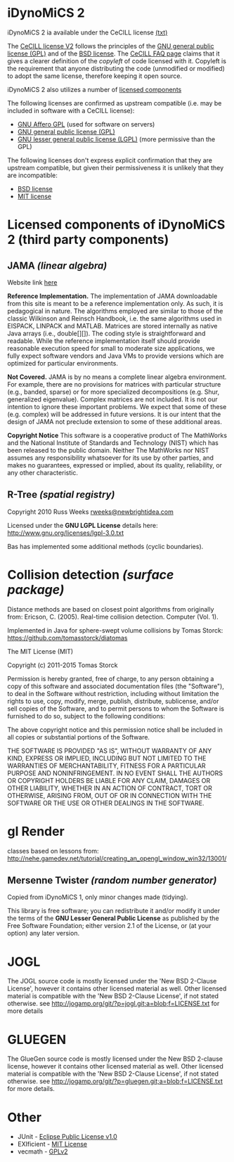 # iDynoMiCS 2

iDynoMiCS 2 ia available under the CeCILL license [(txt)](LICENSE.TXT)

The [CeCILL license V2](http://www.cecill.info/index.en.html) follows the principles of the [GNU general public license (GPL)](http://www.gnu.org/licenses/gpl-3.0.en.html) and of the [BSD license](https://opensource.org/licenses/BSD-3-Clause). The [CeCILL FAQ page](http://www.cecill.info/faq.en.html) claims that it gives a clearer definition of the *copyleft* of code licensed with it. Copyleft is the requirement that anyone distributing the code (unmodified or modified) to adopt the same license, therefore keeping it open source.

iDynoMiCS 2 also utilizes a number of [licensed components](#components)


The following licenses are confirmed as upstream compatible (i.e. may be included in software with a CeCILL license):
- [GNU Affero GPL](https://www.gnu.org/licenses/agpl-3.0.en.html) (used for software on servers)
- [GNU general public license (GPL)](http://www.gnu.org/licenses/gpl-3.0.en.html)
- [GNU lesser general public license (LGPL)](https://www.gnu.org/licenses/lgpl-3.0.en.html) (more permissive than the GPL)

The following licenses don't express explicit confirmation that they are upstream compatible, but given their permissiveness it is unlikely that they are incompatible:
- [BSD license](https://opensource.org/licenses/BSD-3-Clause)
- [MIT license](https://opensource.org/licenses/MIT)


<h1 id="components">Licensed components of iDynoMiCS 2 (third party components)</h1>

## JAMA *(linear algebra)*
Website link [here](http://math.nist.gov/javanumerics/jama/)

**Reference Implementation.** The implementation of JAMA downloadable from this site is meant to be a reference implementation only. As such, it is pedagogical in nature. The algorithms employed are similar to those of the classic Wilkinson and Reinsch Handbook, i.e. the same algorithms used in EISPACK, LINPACK and MATLAB. Matrices are stored internally as native Java arrays (i.e., double\[][]). The coding style is straightforward and readable. While the reference implementation itself should provide reasonable execution speed for small to moderate size applications, we fully expect software vendors and Java VMs to provide versions which are optimized for particular environments.

**Not Covered.** JAMA is by no means a complete linear algebra environment. For example, there are no provisions for matrices with particular structure (e.g., banded, sparse) or for more specialized decompositions (e.g. Shur, generalized eigenvalue). Complex matrices are not included. It is not our intention to ignore these important problems. We expect that some of these (e.g. complex) will be addressed in future versions. It is our intent that the design of JAMA not preclude extension to some of these additional areas.

**Copyright Notice** This software is a cooperative product of The MathWorks and the National Institute of Standards and Technology (NIST) which has been released to the public domain. Neither The MathWorks nor NIST assumes any responsibility whatsoever for its use by other parties, and makes no guarantees, expressed or implied, about its quality, reliability, or any other characteristic.

## R-Tree *(spatial registry)*

Copyright 2010 Russ Weeks rweeks@newbrightidea.com

Licensed under the **GNU LGPL License** details here: http://www.gnu.org/licenses/lgpl-3.0.txt

Bas has implemented some additional methods (cyclic boundaries).

# Collision detection *(surface package)*

Distance methods are based on closest point algorithms from originally from:
Ericson, C. (2005). Real-time collision detection. Computer (Vol. 1).

Implemented in Java for sphere-swept volume collisions by Tomas Storck:
https://github.com/tomasstorck/diatomas

The MIT License (MIT)

Copyright (c) 2011-2015 Tomas Storck

Permission is hereby granted, free of charge, to any person obtaining a copy
of this software and associated documentation files (the "Software"), to deal
in the Software without restriction, including without limitation the rights
to use, copy, modify, merge, publish, distribute, sublicense, and/or sell
copies of the Software, and to permit persons to whom the Software is
furnished to do so, subject to the following conditions:

The above copyright notice and this permission notice shall be included in
all copies or substantial portions of the Software.

THE SOFTWARE IS PROVIDED "AS IS", WITHOUT WARRANTY OF ANY KIND, EXPRESS OR
IMPLIED, INCLUDING BUT NOT LIMITED TO THE WARRANTIES OF MERCHANTABILITY,
FITNESS FOR A PARTICULAR PURPOSE AND NONINFRINGEMENT. IN NO EVENT SHALL THE
AUTHORS OR COPYRIGHT HOLDERS BE LIABLE FOR ANY CLAIM, DAMAGES OR OTHER
LIABILITY, WHETHER IN AN ACTION OF CONTRACT, TORT OR OTHERWISE, ARISING FROM,
OUT OF OR IN CONNECTION WITH THE SOFTWARE OR THE USE OR OTHER DEALINGS IN
THE SOFTWARE.

# gl Render #

classes based on lessons from:
http://nehe.gamedev.net/tutorial/creating_an_opengl_window_win32/13001/

## Mersenne Twister *(random number generator)*
Copied from iDynoMiCS 1, only minor changes made (tidying).

This library is free software; you can redistribute it and/or modify it under the terms of the **GNU Lesser General Public License** as published by the Free Software Foundation; either version 2.1 of the License, or (at your option) any later version.

# JOGL
The JOGL source code is mostly licensed under the 'New BSD 2-Clause License',
however it contains other licensed material as well.
Other licensed material is compatible with the 'New BSD 2-Clause License',
if not stated otherwise.
see http://jogamp.org/git/?p=jogl.git;a=blob;f=LICENSE.txt for more details

# GLUEGEN
The GlueGen source code is mostly licensed under the New BSD 2-clause license,
however it contains other licensed material as well.
Other licensed material is compatible with the 'New BSD 2-Clause License',
if not stated otherwise.
see http://jogamp.org/git/?p=gluegen.git;a=blob;f=LICENSE.txt for more details.

# Other
- JUnit - [Eclipse Public License v1.0](https://junit.org/junit4/license.html)
- EXIficient - [MIT License](https://github.com/EXIficient/exificient/blob/master/LICENSE.txt)
- vecmath - [GPLv2](https://www.gnu.org/licenses/old-licenses/gpl-2.0.en.html)

